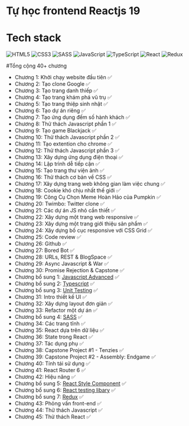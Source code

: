 # Tự học frontend Reactjs 19

# Tech stack
![HTML5](https://img.shields.io/badge/html5-%23E34F26.svg?style=for-the-badge&logo=html5&logoColor=white)  ![CSS3](https://img.shields.io/badge/css3-%231572B6.svg?style=for-the-badge&logo=css3&logoColor=white)  ![SASS](https://img.shields.io/badge/SASS-%23CC6699.svg?style=for-the-badge&logo=sass&logoColor=white)  ![JavaScript](https://img.shields.io/badge/javascript-%23323330.svg?style=for-the-badge&logo=javascript&logoColor=%23F7DF1E)  ![TypeScript](https://img.shields.io/badge/typescript-%23007ACC.svg?style=for-the-badge&logo=typescript&logoColor=white)  ![React](https://img.shields.io/badge/react-%2361DAFB.svg?style=for-the-badge&logo=react&logoColor=black)  ![Redux](https://img.shields.io/badge/redux-%23764ABC.svg?style=for-the-badge&logo=redux&logoColor=white)  

#Tổng cộng 40+ chương

- Chương 1: Khởi chạy website đầu tiên ✅
- Chương 2: Tạo clone Google ✅
- Chương 3: Tạo trang danh thiếp ✅
- Chương 4: Tạo trang khám phá vũ trụ ✅ 
- Chương 5: Tạo trang thiệp sinh nhật ✅
- Chương 6: Tạo dự án riêng ✅
- Chương 7: Tạo ứng dụng đếm số hành khách ✅
- Chương 8: Thử thách Javascript phần 1 ✅
- Chương 9: Tạo game Blackjack ✅
- Chương 10: Thử thách Javascript phần 2 ✅  
- Chương 11: Tạo extention cho chrome ✅
- Chương 12: Thử thách Javascript phần 3 ✅
- Chương 13: Xây dựng ứng dụng điện thoại ✅
- Chương 14: Lập trình dễ tiếp cận ✅
- Chương 15: Tạo trang thư viện ảnh ✅
- Chương 16: Thử thách cơ bản về CSS ✅
- Chương 17: Xây dựng trang web không gian làm việc chung ✅
- Chương 18: Cookie khó chịu nhất thế giới ✅
- Chương 19: Công Cụ Chọn Meme Hoàn Hảo của Pumpkin ✅
- Chương 20: Twimbo: Twitter clone ✅
- Chương 21: Các dự án JS nhỏ cần thiết ✅
- Chương 22: Xây dựng một trang web responsive ✅
- Chương 23: Xây dựng một trang giới thiệu sản phẩm ✅
- Chương 24: Xây dựng bố cục responsive với CSS Grid ✅
- Chương 25: Code review ✅
- Chương 26: Github ✅
- Chương 27: Bored Bot ✅
- Chương 28: URLs, REST & BlogSpace ✅
- Chương 29: Async Javascript & War ✅
- Chương 30: Promise Rejection & Capstone ✅
- Chương bổ sung 1: [Javascript Advanced](https://github.com/LAM-GIA-THINH/Learn-Advance-Javascript) ✅
- Chương bổ sung 2: [Typescript](https://github.com/LAM-GIA-THINH/Learn-Typescript) ✅
- Chương bổ sung 3: [Unit Testing](https://github.com/LAM-GIA-THINH/Learn-Unit-Testing) ✅
- Chương 31: Intro thiết kế UI ✅
- Chương 32: Xây dựng layout đơn giản ✅
- Chương 33: Refactor một dự án ✅
- Chương bổ sung 4: [SASS](https://www.youtube.com/playlist?list=PL4cUxeGkcC9jxJX7vojNVK-o8ubDZEcNb) ✅
- Chương 34: Các trang tĩnh ✅
- Chương 35: React dựa trên dữ liệu ✅
- Chương 36: State trong React ✅
- Chương 37: Tác dụng phụ ✅
- Chương 38: Capstone Project #1 - Tenzies ✅
- Chương 39: Capstone Project #2 - Assembly: Endgame ✅
- Chương 40: Tính tái sử dụng ✅
- Chương 41: React Router 6 ✅
- Chương 42: Hiệu năng ✅
- Chương bổ sung 5: [React Style Component](https://github.com/LAM-GIA-THINH/Learn-Styled-Components) ✅
- Chương bổ sung 6: [React testing libary](https://youtube.com/playlist?list=PL4cUxeGkcC9gm4_-5UsNmLqMosM-dzuvQ) ✅
- Chương bổ sung 7: [Redux](https://youtu.be/g_K1w8e0lLo) ✅
- Chương 43: Phỏng vấn front-end ✅
- Chương 44: Thử thách Javascript ✅
- Chương 45: Thử thách React ✅


